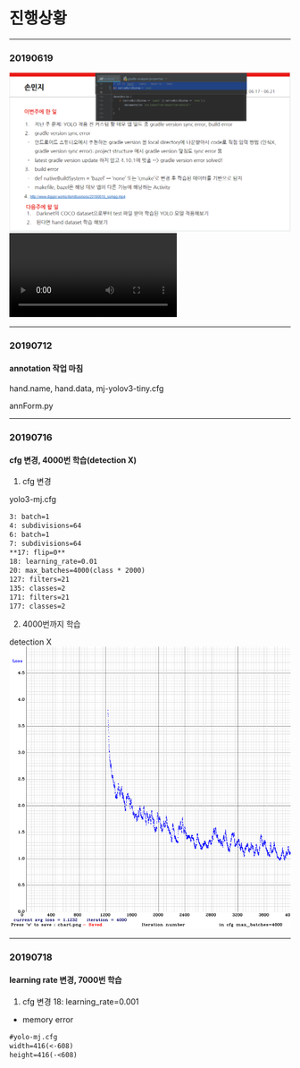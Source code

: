 # 진행상황
---
### 20190619
![20190619](./image/20190619.PNG)
![20190619_ssmgg](./video/20190619_ssmgg.mp4)

----
### 20190712
#### annotation 작업 마침

hand.name, hand.data, mj-yolov3-tiny.cfg

annForm.py

---
### 20190716
#### cfg 변경, 4000번 학습(detection X)
1. cfg 변경

yolo3-mj.cfg
```
3: batch=1
4: subdivisions=64
6: batch=1
7: subdivisions=64
**17: flip=0**
18: learning_rate=0.01
20: max_batches=4000(class * 2000)
127: filters=21
135: classes=2
171: filters=21
177: classes=2
```


2. 4000번까지 학습

detection X
![1.1232_4000](./image/1.1232_4000.PNG)

---
### 20190718
#### learning rate 변경, 7000번 학습

1. cfg 변경
18: learning_rate=0.001

- memory error
```
#yolo-mj.cfg
width=416(<-608)
height=416(-<608)
```
